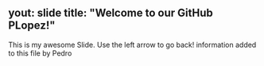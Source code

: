 yout: slide
title: "Welcome to our GitHub PLopez!"
---
This is my awesome Slide.
Use the left arrow to go back!
information added to this file by Pedro
